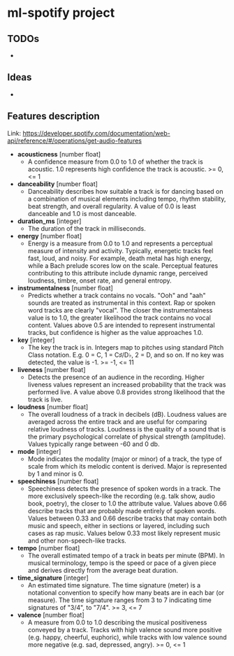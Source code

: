 # ml-spotify project

## TODOs
- 

## Ideas
- 

## Features description

Link: https://developer.spotify.com/documentation/web-api/reference/#/operations/get-audio-features

- **acousticness** [number float]
    - A confidence measure from 0.0 to 1.0 of whether the track is acoustic. 1.0 represents high confidence the track is acoustic. >= 0, <= 1
- **danceability** [number float]
    - Danceability describes how suitable a track is for dancing based on a combination of musical elements including tempo, rhythm stability, beat strength, and overall regularity. A value of 0.0 is least danceable and 1.0 is most danceable.
- **duration_ms** [integer]
    - The duration of the track in milliseconds.
- **energy** [number float]
    - Energy is a measure from 0.0 to 1.0 and represents a perceptual measure of intensity and activity. Typically, energetic tracks feel fast, loud, and noisy. For example, death metal has high energy, while a Bach prelude scores low on the scale. Perceptual features contributing to this attribute include dynamic range, perceived loudness, timbre, onset rate, and general entropy.
- **instrumentalness** [number float]
    - Predicts whether a track contains no vocals. "Ooh" and "aah" sounds are treated as instrumental in this context. Rap or spoken word tracks are clearly "vocal". The closer the instrumentalness value is to 1.0, the greater likelihood the track contains no vocal content. Values above 0.5 are intended to represent instrumental tracks, but confidence is higher as the value approaches 1.0.
- **key** [integer]
    - The key the track is in. Integers map to pitches using standard Pitch Class notation. E.g. 0 = C, 1 = C♯/D♭, 2 = D, and so on. If no key was detected, the value is -1. >= -1, <= 11
- **liveness** [number float]
    - Detects the presence of an audience in the recording. Higher liveness values represent an increased probability that the track was performed live. A value above 0.8 provides strong likelihood that the track is live.
- **loudness** [number float]
    - The overall loudness of a track in decibels (dB). Loudness values are averaged across the entire track and are useful for comparing relative loudness of tracks. Loudness is the quality of a sound that is the primary psychological correlate of physical strength (amplitude). Values typically range between -60 and 0 db.
- **mode** [integer]
    - Mode indicates the modality (major or minor) of a track, the type of scale from which its melodic content is derived. Major is represented by 1 and minor is 0.
- **speechiness** [number float]
    - Speechiness detects the presence of spoken words in a track. The more exclusively speech-like the recording (e.g. talk show, audio book, poetry), the closer to 1.0 the attribute value. Values above 0.66 describe tracks that are probably made entirely of spoken words. Values between 0.33 and 0.66 describe tracks that may contain both music and speech, either in sections or layered, including such cases as rap music. Values below 0.33 most likely represent music and other non-speech-like tracks.
- **tempo** [number float]
    - The overall estimated tempo of a track in beats per minute (BPM). In musical terminology, tempo is the speed or pace of a given piece and derives directly from the average beat duration.
- **time_signature** [integer]
    - An estimated time signature. The time signature (meter) is a notational convention to specify how many beats are in each bar (or measure). The time signature ranges from 3 to 7 indicating time signatures of "3/4", to "7/4". >= 3, <= 7
- **valence** [number float]
     - A measure from 0.0 to 1.0 describing the musical positiveness conveyed by a track. Tracks with high valence sound more positive (e.g. happy, cheerful, euphoric), while tracks with low valence sound more negative (e.g. sad, depressed, angry). >= 0, <= 1
